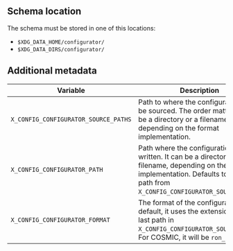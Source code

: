 ## Schema location

The schema must be stored in one of this locations:

- `$XDG_DATA_HOME/configurator/`
- `$XDG_DATA_DIRS/configurator/`

## Additional metadata

<table>
    <thead>
        <tr>
            <th>Variable</th>
            <th>Description</th>
            <th>Required</th>
        </tr>
    </thead>
    <tbody>
        <tr>
            <td><code>X_CONFIG_CONFIGURATOR_SOURCE_PATHS</code></td>
            <td>Path to where the configuration will be sourced. The order matters. It can be a directory or a filename, depending on the format implementation.</td>
            <td>Yes</td>
        </tr>
        <tr>
            <td><code>X_CONFIG_CONFIGURATOR_PATH</code></td>
            <td>Path where the configuration will be written. It can be a directory or a filename, depending on the format implementation. Defaults to the last path from <code>X_CONFIG_CONFIGURATOR_SOURCE_PATHS</code>.</td>
            <td>No</td>
        </tr>
        <tr>
            <td><code>X_CONFIG_CONFIGURATOR_FORMAT</code></td>
            <td>The format of the configuration. By default, it uses the extension of the last path in <code>X_CONFIG_CONFIGURATOR_SOURCE_PATHS</code>. For COSMIC, it will be <code>ron_cosmic</code>.</td>
            <td>No</td>
        </tr>
    </tbody>
</table>

